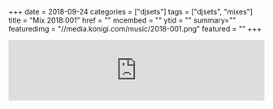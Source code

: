 +++
date = 2018-09-24
categories = ["djsets"]
tags = ["djsets", "mixes"]
title = "Mix 2018:001"
href = ""
mcembed = ""
ytid = ""
summary=""
featuredimg = "//media.konigi.com/music/2018-001.png"
featured = ""
+++

<div class="mix"><div class="embed" >
  <iframe width="100%" height="120" src="https://www.mixcloud.com/widget/iframe/?hide_cover=1&feed=%2Fdjkonigi%2F2018002%2F" frameborder="0" ></iframe>
</div></div>

